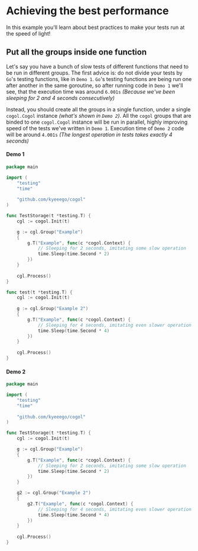 # Achieving the best performance

In this example you'll learn about best practices to make your tests run at the speed of light!

## Put all the groups inside one function

Let's say you have a bunch of slow tests of different functions that need to be run in different groups. The first
advice is: do not divide your tests by ```Go```'s testing functions, like in ```Demo 1```. ```Go```'s testing functions
are being run one after another in the same goroutine, so after running code in ```Demo 1``` we'll see, that the
execution time was around ```6.001s``` *(Because we've been sleeping for 2 and 4 seconds consecutively)*

Instead, you should create all the groups in a single function, under a single ```cogol.Cogol``` instance
*(what's shown in ```Demo 2```)*. All the ```cogol``` groups that are binded to one ```cogol.Cogol```
instance will be run in parallel, highly improving speed of the tests we've written in ```Demo 1```. Execution time
of ```Demo 2``` code will be around ```4.001s``` *(The longest operation in tests takes exactly 4 seconds)*

#### Demo 1

```go
package main

import (
	"testing"
	"time"
	
	"github.com/kyeeego/cogol"
)

func TestStorage(t *testing.T) {
	cgl := cogol.Init(t)

	g := cgl.Group("Example")
	{
		g.T("Example", func(c *cogol.Context) {
			// Sleeping for 2 seconds, imitating some slow operation
			time.Sleep(time.Second * 2)
		})
	}
	
	cgl.Process()
}

func test(t *testing.T) {
	cgl := cogol.Init(t)
	
    g := cgl.Group("Example 2")
	{
		g.T("Example", func(c *cogol.Context) {
			// Sleeping for 4 seconds, imitating even slower operation
			time.Sleep(time.Second * 4)
		})
	}
	
	cgl.Process()
}
```

#### Demo 2

```go
package main

import (
	"testing"
	"time"
	
	"github.com/kyeeego/cogol"
)

func TestStorage(t *testing.T) {
	cgl := cogol.Init(t)

	g := cgl.Group("Example")
	{
		g.T("Example", func(c *cogol.Context) {
			// Sleeping for 2 seconds, imitating some slow operation
			time.Sleep(time.Second * 2)
		})
	}

	g2 := cgl.Group("Example 2")
	{
		g2.T("Example", func(c *cogol.Context) {
			// Sleeping for 4 seconds, imitating even slower operation
			time.Sleep(time.Second * 4)
		})
	}
	
	cgl.Process()
}
```
